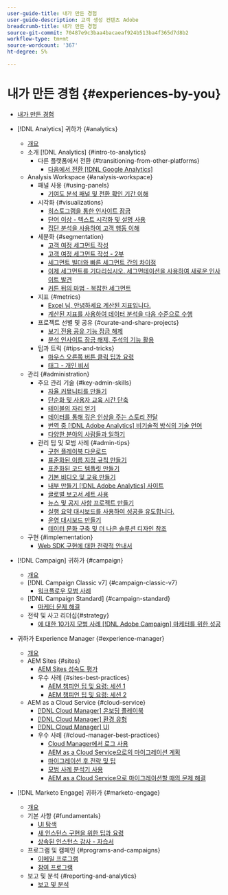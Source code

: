 ```yaml
---
user-guide-title: 내가 만든 경험
user-guide-description: 고객 생성 컨텐츠 Adobe
breadcrumb-title: 내가 만든 경험
source-git-commit: 70487e9c3baa4bacaeaf924b513ba4f365d7d8b2
workflow-type: tm+mt
source-wordcount: '367'
ht-degree: 5%

---
```



# 내가 만든 경험 {#experiences-by-you}

+ [내가 만든 경험](/help/overview.md)

+ [!DNL Analytics] 귀하가 {#analytics}
   + [개요](/help/analytics/overview.md)
   + 소개 [!DNL Analytics] {#intro-to-analytics}
      + 다른 플랫폼에서 전환 {#transitioning-from-other-platforms}
         + [다음에서 전환 [!DNL Google Analytics]](../analytics/intro-to-analytics/transitioning-from-other-platforms/transition-from-google-analytics.md)
   + Analysis Workspace {#analysis-workspace}
      + 패널 사용 {#using-panels}
         + [기여도 분석 패널 및 전환 확인 기간 이해](../analytics/analysis-workspace/using-panels/understanding-adobe-analytics-attribution-panel-and-lookback-windows.md)
      + 시각화 {#visualizations}
         + [히스토그램을 통한 인사이트 잠금](../analytics/analysis-workspace/visualizations/unlocking-insights-with-histograms.md)
         + [단어 이상 - 텍스트 시각화 및 설명 사용](../analytics/analysis-workspace/visualizations/more-than-words-using-text-visualizations-and-descriptions.md)
         + [집단 분석을 사용하여 고객 행동 이해](../analytics/analysis-workspace/visualizations/use-cohort-analysis-to-understand-customer-behavior.md)
      + 세분화 {#segmentation}
         + [고객 여정 세그먼트 작성](../analytics/analysis-workspace/segmentation/building-customer-journey-segments.md)
         + [고객 여정 세그먼트 작성 - 2부](../analytics/analysis-workspace/segmentation/building-customer-journey-segments-part-two.md)
         + [세그먼트 빌더와 빠른 세그먼트 간의 차이점](../analytics/analysis-workspace/segmentation/differences-between-the-segment-builder-and-quick-segments.md)
         + [이제 세그먼트를 기다리십시오. 세그먼테이션을 사용하여 새로운 인사이트 발견](../analytics/analysis-workspace/segmentation/segmentation-to-discover-new-insights.md)
         + [커튼 뒤의 마법 - 복잡한 세그먼트](../analytics/analysis-workspace/segmentation/the-magic-behind-the-curtain-complex-segments.md)
      + 지표 {#metrics}
         + [Excel 님, 안녕하세요 계산된 지표입니다.](../analytics/analysis-workspace/metrics/goodbye-excel-hello-calculated-metrics.md)
         + [계산된 지표를 사용하여 데이터 분석을 다음 수준으로 수행](../analytics/analysis-workspace/metrics/take-your-data-analysis-to-the-next-level-with-calculated-metrics.md)
      + 프로젝트 선별 및 공유 {#curate-and-share-projects}
         + [보기 전용 공유 기능 잠금 해제](../analytics/analysis-workspace/curate-and-share-projects/unlocking-the-power-of-view-only-sharing.md)
         + [분석 인사이트 잠금 해제, 주석의 기능 활용](../analytics/analysis-workspace/curate-and-share-projects/harnessing-the-power-of-annotations.md)
      + 팁과 트릭 {#tips-and-tricks}
         + [마우스 오른쪽 버튼 클릭 팁과 요령](../analytics/analysis-workspace/tips-and-tricks/right-click-tips-and-tricks-for-more-efficient-workflows.md)
         + [태그 - 개인 비서](../analytics/analysis-workspace/tips-and-tricks/tags-your-personal-assistant.md)
   + 관리 {#administration}
      + 주요 관리 기술 {#key-admin-skills}
         + [자율 커뮤니티를 만들기](../analytics/administration/key-admin-skills/empowered-community.md)
         + [단순화 및 사용자 교육 시간 단축](../analytics/administration/key-admin-skills/simplify-training-users.md)
         + [테이블의 자리 얻기](../analytics/administration/key-admin-skills/gaining-a-seat-at-the-table.md)
         + [데이터를 통해 깊은 인상을 주는 스토리 전달](../analytics/administration/key-admin-skills/telling-impactful-stories-with-data.md)
         + [번역 중 [!DNL Adobe Analytics] 비기술적 방식의 기술 언어](../analytics/administration/key-admin-skills/translating-adobe-analytics-technical-language.md)
         + [다양한 분야의 사람들과 일하기](../analytics/administration/key-admin-skills/working-cross-functionally.md)
      + 관리 팁 및 모범 사례 {#admin-tips}
         + [구현 플레이북 다운로드](../analytics/administration/admin-tips/download-the-adobe-analytics-implementation-playbook.md)
         + [표준화된 이름 지정 규칙 만들기](../analytics/administration/admin-tips/create-standardized-naming-conventions.md)
         + [표준화된 코드 템플릿 만들기](../analytics/administration/admin-tips/create-standardized-code-templates.md)
         + [기본 비디오 및 교육 만들기](../analytics/administration/admin-tips/create-basic-videos-and-training.md)
         + [내부 만들기 [!DNL Adobe Analytics] 사이트](../analytics/administration/admin-tips/create-an-internal-adobe-analytics-site.md)
         + [글로벌 보고서 세트 사용](../analytics/administration/admin-tips/use-a-global-report-suite.md)
         + [뉴스 및 공지 사항 프로젝트 만들기](../analytics/administration/admin-tips/create-a-news-and-announcements-project.md)
         + [실행 요약 대시보드를 사용하여 성공을 유도합니다.](../analytics/administration/admin-tips/driving-success-with-executive-summary-dashboards.md)
         + [운영 대시보드 만들기](../analytics/administration/admin-tips/create-operational-dashboards.md)
         + [데이터 문화 구축 및 더 나은 솔루션 디자인 참조](../analytics/administration/admin-tips/better-sdr.md)
   + 구현 {#implementation}
      + [Web SDK 구현에 대한 전략적 안내서](../analytics/implementation/strategic-guide-to-implementing-web-sdk.md)
+ [!DNL Campaign] 귀하가 {#campaign}
   + [개요](/help/campaign/overview.md)
   + [!DNL Campaign Classic v7] {#campaign-classic-v7}
      + [워크플로우 모범 사례](/help/campaign/ac-v7/workflow-best-practices-for-marketers.md)
   + [!DNL Campaign Standard] {#campaign-standard}
      + [마케터 문제 해결](/help/campaign/acs/troubleshooting-for-marketers.md)
   + 전략 및 사고 리더십{#strategy}
      + [에 대한 10가지 모범 사례 [!DNL Adobe Campaign] 마케터를 위한 성공](/help/campaign/10-best-practices-for-marketers.md)
+ 귀하가 Experience Manager {#experience-manager}
   + [개요](/help/experience-manager/overview.md)
   + AEM Sites {#sites}
      + [AEM Sites 성숙도 평가](/help/experience-manager/sites/expert-resources/maturity-assessment.md)
      + 우수 사례 {#sites-best-practices}
         + [AEM 챔피언 팁 및 요령: 세션 1](/help/experience-manager/sites/expert-resources/champion-tips-1.md)
         + [AEM 챔피언 팁 및 요령: 세션 2](/help/experience-manager/sites/expert-resources/champion-tips-2.md)
   + AEM as a Cloud Service {#cloud-service}
      + [[!DNL Cloud Manager] 온보딩 플레이북](/help/experience-manager/cloud-service/expert-resources/aem-champions/onboarding-playbook.md)
      + [[!DNL Cloud Manager] 환경 유형](/help/experience-manager/cloud-service/expert-resources/aem-champions/environment-types.md)
      + [[!DNL Cloud Manager] UI](/help/experience-manager/cloud-service/expert-resources/aem-champions/cloud-manager-ui.md)
      + 우수 사례 {#cloud-manager-best-practices}
         + [Cloud Manager에서 로그 사용](/help/experience-manager/cloud-service/expert-resources/aem-champions/cloud-manager-using-logs.md)
         + [AEM as a Cloud Service으로의 마이그레이션 계획](/help/experience-manager/cloud-service/expert-resources/aem-champions/migration.md)
         + [마이그레이션 후 전략 및 팁](/help/experience-manager/cloud-service/expert-resources/aem-champions/post-migration.md)
         + [모범 사례 분석기 사용](/help/experience-manager/cloud-service/expert-resources/aem-champions/best-practice-analyzer.md)
         + [AEM as a Cloud Service으로 마이그레이션할 때의 문제 해결](/help/experience-manager/cloud-service/expert-resources/aem-champions/migration-challenges.md)
+ [!DNL Marketo Engage] 귀하가 {#marketo-engage}
   + [개요](/help/marketo/overview.md)
   + 기본 사항 {#fundamentals}
      + [UI 탐색](/help/marketo/fundamentals/ui-navigation.md)
      + [새 인스턴스 구현을 위한 팁과 요령](https://experienceleague.adobe.com/en/docs/experiences-by-you/implementing-new-instance/overview)
      + [상속된 인스턴스 감사 - 자습서](https://experienceleague.adobe.com/docs/experiences-by-you/auditing-an-inherited-instance/overview.html)
   + 프로그램 및 캠페인 {#programs-and-campaigns}
      + [이메일 프로그램](/help/marketo/programs/email-programs.md)
      + [참여 프로그램](/help/marketo/programs/engagement-programs.md)
   + 보고 및 분석 {#reporting-and-analytics}
      + [보고 및 분석](/help/marketo/reporting/reporting-and-analytics.md)

